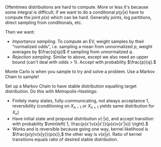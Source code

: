 Oftentimes distributions are hard to compute. More or less it's because some integral is difficult; if we want to do a conditional $p(y|x)$ have to compute the joint $p(x)$ which can be hard. Generally joints, log partitions, direct sampling from conditionals, etc.

Then we want:
- *Importance sampling*. To compute an EV, weight samples by their "normalized odds", i.e. sampling a mean from unnormalized $p,$ weight averages by $\frac{q}{p}$ if sampling from unnormalized $q.$
- *Rejection sampling*. Similar to above, except we also need an upper bound (can't deal with odds > 1). Accept with probability $\frac{p}{q}.$

Monte Carlo is when you sample to try and solve a problem. Use a Markov Chain to sample!

Set up a Markov Chain to have stable distribution equalling target distribution. Do this with *Metropolis-Hastings*:
- Finitely many states, fully-communicating, not always acceptance 1, reversibility (conditioning on $X_{n-1}$ or $X_{n+1}$ yields same distribution for $X_{n}$)
- Have initial state and proposal distribution $v(\cdot|x),$ and accept transition with probability $\min\left( 1, \frac{p(x')v(x|x')}{p(x)v(x'|x)}  \right).$
- Works and is reversible because going one way, kernel likelihood is $\frac{p(y)v(x|y)}{p(x)},$ the other way is $v(x|y).$ Ratio of kernel transitions equals ratio of desired stable distribution.